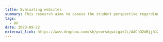 ```yaml
---
title: Evaluating websites
summary: This research aims to assess the student perspective regarding the websites of the University of Würzburg's degree programs Media Communication (MK) and Human-Computer Systems (MCS).
tags:
  - UX
date: 2023-08-22
external_link: https://www.dropbox.com/sh/pswrsdgwiigxk2i/AAChD2dBjjh12RTBViOjnQgWa?dl=0
---
```

